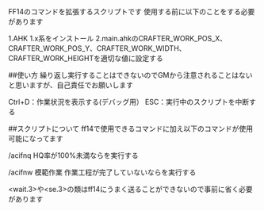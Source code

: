 FF14のコマンドを拡張するスクリプトです
使用する前に以下のことをする必要があります

1.AHK 1.x系をインストール
2.main.ahkのCRAFTER_WORK_POS_X、CRAFTER_WORK_POS_Y、CRAFTER_WORK_WIDTH、CRAFTER_WORK_HEIGHTを適切な値に設定する

##使い方
繰り返し実行することはできないのでGMから注意されることはないと思いますが、自己責任でお願いします

Ctrl+D：作業状況を表示する(デバッグ用）
ESC：実行中のスクリプトを中断する

##スクリプトについて
ff14で使用できるコマンドに加え以下のコマンドが使用可能になってます

/acifnq <name>
HQ率が100%未満なら<name>を実行する

/acifnw 模範作業
作業工程が完了していないなら<name>を実行する

<wait.3>や<se.3>の類はff14にうまく送ることができないので事前に省く必要があります
